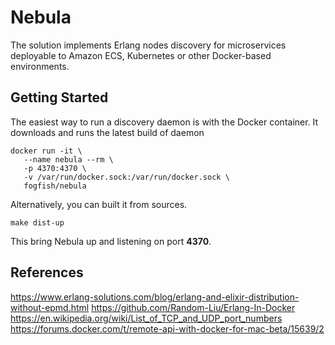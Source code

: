 # Nebula

The solution implements Erlang nodes discovery for microservices deployable to Amazon ECS, Kubernetes or other Docker-based environments.


## Getting Started

The easiest way to run a discovery daemon is with the Docker container. It downloads and runs the latest build of daemon

```
docker run -it \
   --name nebula --rm \
   -p 4370:4370 \
   -v /var/run/docker.sock:/var/run/docker.sock \
   fogfish/nebula
``` 

Alternatively, you can built it from sources.   

```
make dist-up
``` 


This bring Nebula up and listening on port **4370**. 


## References

https://www.erlang-solutions.com/blog/erlang-and-elixir-distribution-without-epmd.html
https://github.com/Random-Liu/Erlang-In-Docker
https://en.wikipedia.org/wiki/List_of_TCP_and_UDP_port_numbers
https://forums.docker.com/t/remote-api-with-docker-for-mac-beta/15639/2

